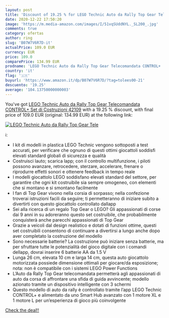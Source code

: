 ```yaml
---
layout: post
title: 'Discount of 19.25 % for LEGO Technic Auto da Rally Top Gear Tele'
date: 2020-12-22 17:50:20
image: 'https://m.media-amazon.com/images/I/51vqSUddNYL._SL200_.jpg'
comments: true
category: ofertas
author: ring
slug: 'B07W7V6R7D-it'
actualPrice: 109.0 EUR
currency: EUR
price: 109.0
comparePrice: 134.99 EUR
prodname: 'LEGO Technic Auto da Rally Top Gear Telecomandata CONTROL+  Set di Costruzioni  42109'
country: 'it'
flag: '🇮🇹'
buyurl: 'https://www.amazon.it/dp/B07W7V6R7D/?tag=tolees00-21'
descuento: '19.25'
average: '104.13750000000003'
---
```


You've got [LEGO Technic Auto da Rally Top Gear Telecomandata CONTROL+  Set di Costruzioni  42109](https://www.amazon.it/dp/B07W7V6R7D/?tag=tolees00-21) with a  19.25 % discount, with final price of 109.0 EUR (original: 134.99 EUR) at the following link:

[![LEGO Technic Auto da Rally Top Gear Tele](https://m.media-amazon.com/images/I/51vqSUddNYL._SL200_.jpg)](https://www.amazon.it/dp/B07W7V6R7D/?tag=tolees00-21)

ℹ️:

- I kit di modelli in plastica LEGO Technic vengono sottoposti a test accurati, per verificare che ognuno di questi ottimi giocattoli soddisfi elevati standard globali di sicurezza e qualità
- Costruisci lauto; scarica lapp; con il controllo multifunzione, i piloti possono avanzare, retrocedere, sterzare, accelerare, frenare o riprodurre effetti sonori e ottenere feedback in tempo reale
- I modelli giocattolo LEGO soddisfano elevati standard del settore, per garantire che ogni kit costruibile sia sempre omogeneo, con elementi che si montano e si smontano facilmente
- I fan di Top Gear vivono nella corsia di sorpasso; nella confezione troverai istruzioni facili da seguire; ti permetteranno di iniziare subito a divertirti con questo giocattolo controllato dallapp
- Sei alla ricerca di un regalo Top Gear o LEGO? Gli appassionati di corse dai 9 anni in su adoreranno questo set costruibile, che probabilmente conquisterà anche parecchi appassionati di Top Gear
- Grazie a veicoli dal design realistico e dotati di funzioni ottime, questi set costruibili consentono di continuare a divertirsi a lungo anche dopo aver completato la costruzione del modello
- Sono necessarie batterie? La costruzione può iniziare senza batterie, ma per sfruttare tutte le potenzialità del gioco digitale con i comandi dellapp, dovrai inserire 6 batterie AA da 1.5 V
- Lunga 26 cm, elevata 10 cm e larga 14 cm, questa auto giocattolo motorizzata possiede dimensione ottimali per giocare/da esposizione; nota: non è compatibile con i sistemi LEGO Power Functions
- L’Auto da Rally Top Gear telecomandata permetterà agli appassionati di auto da corsa di affrontare una sfida di guida avvincente; modello azionato tramite un dispositivo intelligente con 3 schermi
- Questo modello di auto da rally è controllato tramite l’app LEGO Technic CONTROL+ e alimentato da uno Smart Hub avanzato con 1 motore XL e 1 motore L per un’esperienza di gioco più coinvolgente

[Check the deal!!](https://www.amazon.it/dp/B07W7V6R7D/?tag=tolees00-21)
